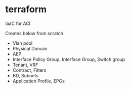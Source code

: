 # terraform
IaaC for ACI

Creates below from scratch
- Vlan pool
- Physical Domain
- AEP
- Interface Policy Group, Interface Group, Switch group
- Tenant, VRF
- Contract, Filters
- BD, Subnets
- Application Profile, EPGs


